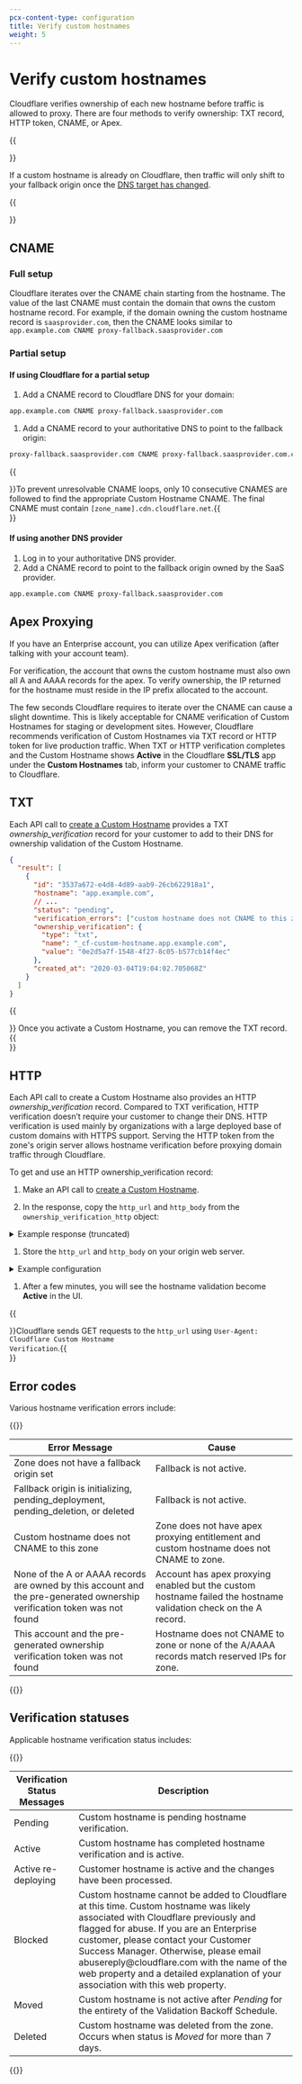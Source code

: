```yaml
---
pcx-content-type: configuration
title: Verify custom hostnames
weight: 5
---
```


# Verify custom hostnames

Cloudflare verifies ownership of each new hostname before traffic is allowed to proxy. There are four methods to verify ownership: TXT record, HTTP token, CNAME, or Apex.

{{<Aside type="note">}}

If a custom hostname is already on Cloudflare, then traffic will only shift to your fallback origin once the [DNS target has changed](/cloudflare-for-saas/start/getting-started/#step-5--have-customer-create-a-cname-record).

{{</Aside>}}

## CNAME

### Full setup

Cloudflare iterates over the CNAME chain starting from the hostname. The value of the last CNAME must contain the domain that owns the custom hostname record. For example, if the domain owning the custom hostname record is `saasprovider.com`, then the CNAME looks similar to `app.example.com CNAME proxy-fallback.saasprovider.com`

### Partial setup

#### If using Cloudflare for a partial setup

1.  Add a CNAME record to Cloudflare DNS for your domain:

```txt
app.example.com CNAME proxy-fallback.saasprovider.com
```

1.  Add a CNAME record to your authoritative DNS to point to the fallback origin:

```txt
proxy-fallback.saasprovider.com CNAME proxy-fallback.saasprovider.com.cdn.cloudflare.net
```

{{<Aside type="warning">}}To prevent unresolvable CNAME loops, only 10 consecutive CNAMES are followed to find the appropriate Custom Hostname CNAME. The final CNAME must contain <code class="InlineCode">[zone_name].cdn.cloudflare.net</code>.{{</Aside>}}

#### If using another DNS provider

1.  Log in to your authoritative DNS provider.
2.  Add a CNAME record to point to the fallback origin owned by the SaaS provider.

```txt
app.example.com CNAME proxy-fallback.saasprovider.com
```

## Apex Proxying

If you have an Enterprise account, you can utilize Apex verification (after talking with your account team).

For verification, the account that owns the custom hostname must also own all A and AAAA records for the apex. To verify ownership, the IP returned for the hostname must reside in the IP prefix allocated to the account.

The few seconds Cloudflare requires to iterate over the CNAME can cause a slight downtime. This is likely acceptable for CNAME verification of Custom Hostnames for staging or development sites. However, Cloudflare recommends verification of Custom Hostnames via TXT record or HTTP token for live production traffic. When TXT or HTTP verification completes and the Custom Hostname shows **Active** in the Cloudflare **SSL/TLS** app under the **Custom Hostnames** tab, inform your customer to CNAME traffic to Cloudflare.

## TXT

Each API call to [create a Custom Hostname](https://api.cloudflare.com/#custom-hostname-for-a-zone-create-custom-hostname) provides a TXT _ownership_verification_ record for your customer to add to their DNS for ownership validation of the Custom Hostname.

```json
{
  "result": [
    {
      "id": "3537a672-e4d8-4d89-aab9-26cb622918a1",
      "hostname": "app.example.com",
      // ...
      "status": "pending",
      "verification_errors": ["custom hostname does not CNAME to this zone."],
      "ownership_verification": {
        "type": "txt",
        "name": "_cf-custom-hostname.app.example.com",
        "value": "0e2d5a7f-1548-4f27-8c05-b577cb14f4ec"
      },
      "created_at": "2020-03-04T19:04:02.705068Z"
    }
  ]
}
```

{{<Aside type="note">}}
Once you activate a Custom Hostname, you can remove the TXT record.
{{</Aside>}}

## HTTP

Each API call to create a Custom Hostname also provides an HTTP _ownership_verification_ record. Compared to TXT verification, HTTP verification doesn’t require your customer to change their DNS. HTTP verification is used mainly by organizations with a large deployed base of custom domains with HTTPS support. Serving the HTTP token from the zone's origin server allows hostname verification before proxying domain traffic through Cloudflare.

To get and use an HTTP ownership_verification record:

1.  Make an API call to [create a Custom Hostname](https://api.cloudflare.com/#custom-hostname-for-a-zone-create-custom-hostname).

2.  In the response, copy the `http_url` and `http_body` from the `ownership_verification_http` object:

  <details>
  <summary>Example response (truncated)</summary>
  <div>

```json
{
  "result": [
    {
      "id": "24c8c68e-bec2-49b6-868e-f06373780630",
      "hostname": "app.example.com",
      // ...
      "ownership_verification_http": {
        "http_url": "http://app.example.com/.well-known/cf-custom-hostname-challenge/24c8c68e-bec2-49b6-868e-f06373780630",
        "http_body": "48b409f6-c886-406b-8cbc-0fbf59983555"
      },
      "created_at": "2020-03-04T20:06:04.117122Z"
    }
  ]
}
```

  </div>
  </details>

1.  Store the `http_url` and `http_body` on your origin web server.

  <details>
  <summary>Example configuration</summary>
  <div>

    location "/.well-known/cf-custom-hostname-challenge/24c8c68e-bec2-49b6-868e-f06373780630" {
      return 200 "48b409f6-c886-406b-8cbc-0fbf59983555\n";
    }

  </div>
  </details>

1.  After a few minutes, you will see the hostname validation become **Active** in the UI.

{{<Aside>}}Cloudflare sends GET requests to the <code>http_url</code> using <code>User-Agent: Cloudflare Custom Hostname Verification</code>.{{</Aside>}}

## Error codes

Various hostname verification errors include:

{{<table-wrap>}}

<table style='table-layout:fixed; width:100%'>
<thead>
<tr>
<th>Error Message</th>
<th>Cause</th>
</tr>
</thead>
<tbody>
<tr>
<td style='width:50%; word-wrap:break-word; white-space:normal'>Zone does not have a fallback origin set</td>
<td>Fallback is not active.</td>
</tr>
<tr>
<td style='width:50%; word-wrap:break-word; white-space:normal'>Fallback origin is initializing, pending_deployment, pending_deletion, or deleted</td>
<td>Fallback is not active.</td>
</tr>
<tr>
<td style='width:50%; word-wrap:break-word; white-space:normal'>Custom hostname does not CNAME to this zone</td>
<td>Zone does not have apex proxying entitlement and custom hostname does not CNAME to zone.</td>
</tr>
<tr>
<td style='width:50%; word-wrap:break-word; white-space:normal'>None of the A or AAAA records are owned by this account and the pre-generated ownership verification token was not found</td>
<td>Account has apex proxying enabled but the custom hostname failed the hostname validation check on the A record.</td>
</tr>
<tr>
<td style='width:50%; word-wrap:break-word; white-space:normal'>This account and the pre-generated ownership verification token was not found</td>
<td>Hostname does not CNAME to zone or none of the A/AAAA records match reserved IPs for zone.</td>
</tr>
</tbody>
</table>
{{</table-wrap>}}

## Verification statuses

Applicable hostname verification status includes:

{{<table-wrap>}}

<table>
<thead>
<tr>
<th>Verification Status Messages</th>
<th>Description</th>
</tr>
</thead>
<tbody>
<tr>
<td>Pending</td>
<td>Custom hostname is pending hostname verification.</td>
</tr>
<tr>
<td>Active</td>
<td>Custom hostname has completed hostname verification and is active.</td>
</tr>
<tr>
<td>Active re-deploying</td>
<td>Customer hostname is active and the changes have been processed.</td>
</tr>
<tr>
<td>Blocked</td>
<td>Custom hostname cannot be added to Cloudflare at this time. Custom hostname was likely associated with Cloudflare previously and flagged for abuse. If you are an Enterprise customer, please contact your Customer Success Manager. Otherwise, please email abusereply@cloudflare.com with the name of the web property and a detailed explanation of your association with this web property.</td>
</tr>
<tr>
<td>Moved</td>
<td>Custom hostname is not active after <em>Pending</em> for the entirety of the Validation Backoff Schedule.</td>
</tr>
<tr>
<td>Deleted</td>
<td>Custom hostname was deleted from the zone. Occurs when status is <em>Moved</em> for more than 7 days.</td>
</tr>
</tbody>
</table>
{{</table-wrap>}}
